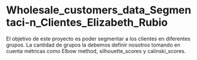 # Wholesale_customers_data_Segmentaci-n_Clientes_Elizabeth_Rubio
El objetivo de este proyecto es poder segmentar a los clientes en diferentes grupos. La cantidad de grupos la debemos definir nosotros tomando en cuenta métricas como Elbow method, silhouette_scores y calinski_scores.
